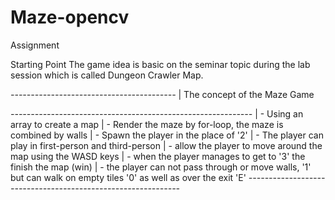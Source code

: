 # Maze-opencv
Assignment

Starting Point
The game idea is basic on the seminar topic during the lab session which is called Dungeon Crawler Map.

*-----------------------------------------*
|       The concept of the Maze Game

*------------------------------------------------------------*
| - Using an array to create a map
| - Render the maze by for-loop, the maze is combined by walls
| - Spawn the player in the place of '2'
| - The player can play in first-person and third-person
| - allow the player to move around the map using the WASD keys
| - when the player manages to get to '3' the finish the map (win)
| - the player can not pass through or move walls, '1' but can walk on empty tiles '0' as well as over the exit 'E' 
*-------------------------------------------------------------*
